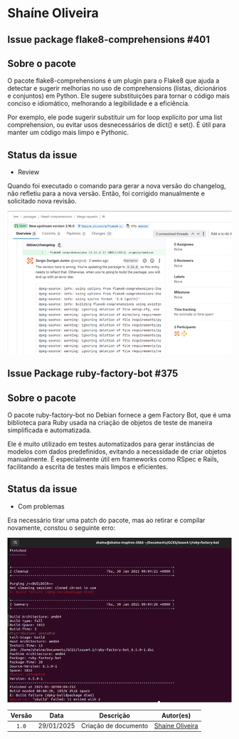 # Shaíne Oliveira

## Issue package flake8-comprehensions #401

## Sobre o pacote

O pacote flake8-comprehensions é um plugin para o Flake8 que ajuda a detectar e sugerir melhorias no uso de comprehensions (listas, dicionários e conjuntos) em Python. Ele sugere substituições para tornar o código mais conciso e idiomático, melhorando a legibilidade e a eficiência.

Por exemplo, ele pode sugerir substituir um for loop explícito por uma list comprehension, ou evitar usos desnecessários de dict() e set(). É útil para manter um código mais limpo e Pythonic.

## Status da issue

- Review

Quando foi executado o comando para gerar a nova versão do changelog, não refletiu para a nova versão. Então, foi corrigido manualmente e solicitado nova revisão.

![Issue 401](/docs/img/sprint4.png)

## Issue Package ruby-factory-bot #375

## Sobre o pacote

O pacote ruby-factory-bot no Debian fornece a gem Factory Bot, que é uma biblioteca para Ruby usada na criação de objetos de teste de maneira simplificada e automatizada.

Ele é muito utilizado em testes automatizados para gerar instâncias de modelos com dados predefinidos, evitando a necessidade de criar objetos manualmente. É especialmente útil em frameworks como RSpec e Rails, facilitando a escrita de testes mais limpos e eficientes.

## Status da issue

- Com problemas

Era necessário tirar uma patch do pacote, mas ao retirar e compilar novamente, constou o seguinte erro:

![Issue 375](/docs/img/erro4-shaine.png)


| Versão |    Data    |         Descrição          |  Autor(es)  |
| :----: | :--------: | :------------------------: | :---------: |
| `1.0`  | 29/01/2025 | Criação de documento | [Shaíne Oliveira](https://github.com/ShaineOliveira) |